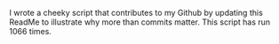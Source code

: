 I wrote a cheeky script that contributes to my Github by updating this ReadMe to illustrate why more than commits matter. This script has run 1066 times.